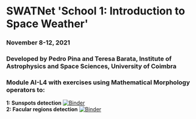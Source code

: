 # SWATNet 'School 1: Introduction to Space Weather'
### November 8-12, 2021 
### Developed by Pedro Pina and Teresa Barata, Institute of Astrophysics and Space Sciences, University of Coimbra
### **Module AI-L4** with exercises using Mathematical Morphology operators to:
**1: Sunspots detection** [![Binder](https://mybinder.org/badge_logo.svg)](https://mybinder.org/v2/gh/SWATNetSchools/School1/master?labpath=sunspots.ipynb) <br />
**2: Facular regions detection** [![Binder](https://mybinder.org/badge_logo.svg)](https://mybinder.org/v2/gh/SWATNetSchools/School1/master?labpath=facular-regions.ipynb) <br />
